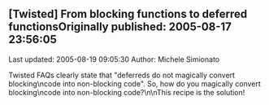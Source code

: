 ## [Twisted] From blocking functions to deferred functionsOriginally published: 2005-08-17 23:56:05 
Last updated: 2005-08-19 09:05:30 
Author: Michele Simionato 
 
Twisted FAQs clearly state that "deferreds do not magically convert blocking\ncode into non-blocking code". So, how do you magically convert blocking\ncode into non-blocking code?\n\nThis recipe is the solution!